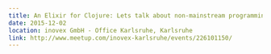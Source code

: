 ```yaml
---
title: An Elixir for Clojure: Lets talk about non-mainstream programming languages!
date: 2015-12-02
location: inovex GmbH - Office Karlsruhe, Karlsruhe
link: http://www.meetup.com/inovex-karlsruhe/events/226101150/
---
```


